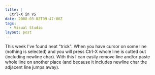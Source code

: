 ```yaml
---
title: |
  Ctrl-X in VS
date: 2008-03-02T09:47:00Z
tags:
  - Visual Studio
layout: post
---
```

This week I've found neat "trick". When you have cursor on some line (nothing is selected) and you will press Ctrl-X whole line is cutted out (including newline char). With this I can easily remove line and/or paste whole line on another place (and because it includes newline char the adjacent line jumps away).